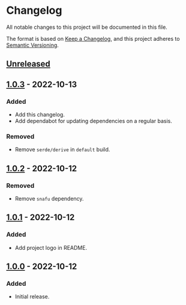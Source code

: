 # Changelog
All notable changes to this project will be documented in this file.

The format is based on [Keep a Changelog](https://keepachangelog.com/en/1.0.0/),
and this project adheres to [Semantic Versioning](https://semver.org/spec/v2.0.0.html).

## [Unreleased]

## [1.0.3] - 2022-10-13
### Added
- Add this changelog.
- Add dependabot for updating dependencies on a regular basis.
### Removed
- Remove `serde/derive` in `default` build.

## [1.0.2] - 2022-10-12
### Removed
- Remove `snafu` dependency.

## [1.0.1] - 2022-10-12
### Added
- Add project logo in README.

## [1.0.0] - 2022-10-12
### Added
- Initial release.

[Unreleased]: https://github.com/GamePad64/advmac/compare/v1.0.3...HEAD
[1.0.3]: https://github.com/GamePad64/advmac/compare/v1.0.2...v1.0.3
[1.0.2]: https://github.com/GamePad64/advmac/compare/v1.0.1...v1.0.2
[1.0.1]: https://github.com/GamePad64/advmac/compare/v1.0.0...v1.0.1
[1.0.0]: https://github.com/GamePad64/advmac/releases/tag/v1.0.0